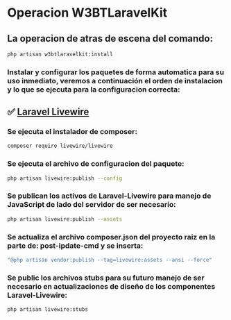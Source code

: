 # Operacion **W3BTLaravelKit**

## La operacion de atras de escena del comando:
```sh
php artisan w3btlaravelkit:install
```
### Instalar y configurar los paquetes de forma automatica para su uso inmediato, veremos a continuación el orden de instalacion y lo que se ejecuta para la configuracion correcta:

## ✅ [Laravel Livewire](https://livewire.laravel.com)

### Se ejecuta el instalador de composer:
```bash
composer require livewire/livewire
```
### Se ejecuta el archivo de configuracion del paquete:
```bash
php artisan livewire:publish --config
```
### Se publican los activos de **Laravel-Livewire** para manejo de **JavaScript** de lado del servidor de ser necesario:
```bash
php artisan livewire:publish --assets
```
### Se actualiza el archivo **composer.json** del proyecto raiz en la parte de: **post-ipdate-cmd** y se inserta:
```bash
"@php artisan vendor:publish --tag=livewire:assets --ansi --force"
```
### Se public los archivos stubs para su futuro manejo de ser necesario en actualizaciones de diseño de los componentes **Laravel-Livewire**:
```bash
php artisan livewire:stubs
```